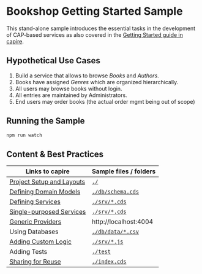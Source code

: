 # Bookshop Getting Started Sample

This stand-alone sample introduces the essential tasks in the development of CAP-based services as also covered in the [Getting Started guide in capire](https://cap.cloud.sap/docs/get-started/in-a-nutshell).

## Hypothetical Use Cases

1. Build a service that allows to browse _Books_ and _Authors_.
2. Books have assigned _Genres_ which are organized hierarchically.
3. All users may browse books without login.
4. All entries are maintained by Administrators.
5. End users may order books (the actual order mgmt being out of scope)

## Running the Sample

```sh
npm run watch
```

## Content & Best Practices

| Links to capire                                                                                           | Sample files / folders               |
| --------------------------------------------------------------------------------------------------------- | ------------------------------------ |
| [Project Setup and Layouts](https://cap.cloud.sap/docs/get-started/projects#sharing-and-reusing-content)  | [`./`](./)                           |
| [Defining Domain Models](https://cap.cloud.sap/docs/guides/domain-models)                                 | [`./db/schema.cds`](./db/schema.cds) |
| [Defining Services](https://cap.cloud.sap/docs/guides/providing-services)                                 | [`./srv/*.cds`](./srv)               |
| [Single-purposed Services](https://cap.cloud.sap/docs/guides/providing-services#single-purposed-services) | [`./srv/*.cds`](./srv)               |
| [Generic Providers](https://cap.cloud.sap/docs/guides/providing-providers)                                  | http://localhost:4004                |
| Using Databases                                            | [`./db/data/*.csv`](./db/data)       |
| [Adding Custom Logic](https://cap.cloud.sap/docs/guides/service-impl)                                     | [`./srv/*.js`](./srv)                |
| Adding Tests                                                 | [`./test`](./test)                   |
| [Sharing for Reuse](https://cap.cloud.sap/docs/get-started/projects#sharing-and-reusing-content)          | [`./index.cds`](./index.cds)         |
